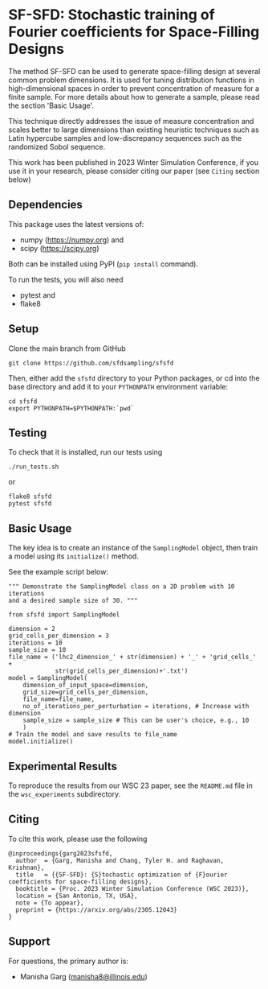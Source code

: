 # SF-SFD: Stochastic training of Fourier coefficients for Space-Filling Designs

The method SF-SFD can be used to generate space-filling design at several common problem dimensions. It is used for tuning distribution functions in high-dimensional spaces in order to prevent concentration of measure for a finite sample. For more details about how to generate a sample, please read the section 'Basic Usage'. 

This technique directly addresses the issue of measure concentration and scales better to large dimensions than existing heuristic techniques such as Latin hypercube samples and low-discrepancy sequences such as the randomized Sobol sequence.

This work has been published in 2023 Winter Simulation Conference, if
you use it in your research, please consider citing our paper (see ``Citing``
section below)

## Dependencies

This package uses the latest versions of:
 - numpy (https://numpy.org) and
 - scipy (https://scipy.org)

Both can be installed using PyPI (``pip install`` command).

To run the tests, you will also need
 - pytest and
 - flake8

## Setup

Clone the main branch from GitHub

```
git clone https://github.com/sfdsampling/sfsfd
```

Then, either add the ``sfsfd`` directory to your Python packages, or
cd into the base directory and add it to your ``PYTHONPATH`` environment
variable:

```
cd sfsfd
export PYTHONPATH=$PYTHONPATH:`pwd`
```

## Testing

To check that it is installed, run our tests using

```
./run_tests.sh
```

or

```
flake8 sfsfd
pytest sfsfd
```

## Basic Usage

The key idea is to create an instance of the ``SamplingModel`` object,
then train a model using its ``initialize()`` method.

See the example script below:

```
""" Demonstrate the SamplingModel class on a 2D problem with 10 iterations
and a desired sample size of 30. """

from sfsfd import SamplingModel

dimension = 2
grid_cells_per_dimension = 3
iterations = 10
sample_size = 10
file_name = ('lhc2_dimension_' + str(dimension) + '_' + 'grid_cells_' +
             str(grid_cells_per_dimension)+'.txt')
model = SamplingModel( 
    dimension_of_input_space=dimension, 
    grid_size=grid_cells_per_dimension, 
    file_name=file_name,
    no_of_iterations_per_perturbation = iterations, # Increase with dimension
    sample_size = sample_size # This can be user's choice, e.g., 10
    )
# Train the model and save results to file_name
model.initialize()
```

## Experimental Results

To reproduce the results from our WSC 23 paper, see the ``README.md`` file
in the ``wsc_experiments`` subdirectory.

## Citing

To cite this work, please use the following

```
@inproceedings{garg2023sfsfd,
  author  = {Garg, Manisha and Chang, Tyler H. and Raghavan, Krishnan},
  title   = {{SF-SFD}: {S}tochastic optimization of {F}ourier coefficients for space-filling designs},
  booktitle = {Proc. 2023 Winter Simulation Conference (WSC 2023)},
  location = {San Antonio, TX, USA},
  note = {To appear},
  preprint = {https://arxiv.org/abs/2305.12043}
}
```

## Support

For questions, the primary author is:

 - Manisha Garg (manisha8@illinois.edu)
